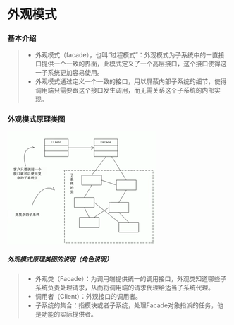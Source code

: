 # 外观模式
### 基本介绍
>- 外观模式（facade），也叫“过程模式”：外观模式为子系统中的一直接口提供一个一致的界面，此模式定义了一个高层接口，这个接口使得这一子系统更加容易使用。
>- 外观模式通过定义一个一致的接口，用以屏蔽内部子系统的细节，使得调用端只需要跟这个接口发生调用，而无需关系这个子系统的内部实现。 
### 外观模式原理类图
![外观模式原理类图](img/外观模式原理类图.png)
##### 外观模式原理类图的说明（角色说明）
>- 外观类（Facade）：为调用端提供统一的调用接口，外观类知道哪些子系统负责处理请求，从而将调用端的请求代理给适当子系统代理。
>- 调用者（Client）：外观接口的调用者。
>- 子系统的集合：指模块或者子系统，处理Facade对象指派的任务，他是功能的实际提供者。